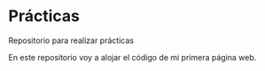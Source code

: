 # Prácticas
Repositorio para realizar prácticas

En este repositorio voy a alojar el código de mi primera página web.
